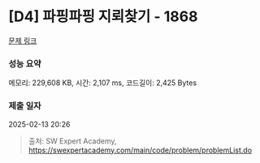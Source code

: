 # [D4] 파핑파핑 지뢰찾기 - 1868 

[문제 링크](https://swexpertacademy.com/main/code/problem/problemDetail.do?contestProbId=AV5LwsHaD1MDFAXc) 

### 성능 요약

메모리: 229,608 KB, 시간: 2,107 ms, 코드길이: 2,425 Bytes

### 제출 일자

2025-02-13 20:26



> 출처: SW Expert Academy, https://swexpertacademy.com/main/code/problem/problemList.do